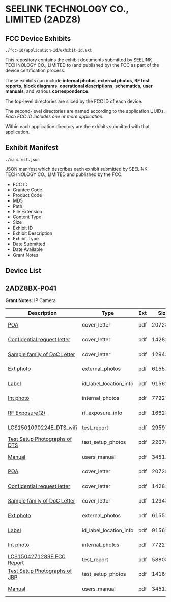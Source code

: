 # SEELINK TECHNOLOGY CO., LIMITED (2ADZ8)
## FCC Device Exhibits

```
./fcc-id/application-id/exhibit-id.ext
```

This repository contains the exhibit documents submitted by SEELINK TECHNOLOGY CO., LIMITED to (and published by) the FCC as part of the device certification process.

These exhibits can include **internal photos**, **external photos**, **RF test reports**, **block diagrams**, **operational descriptions**, **schematics**, **user manuals**, and various **correspondence**.

The top-level directories are sliced by the FCC ID of each device.

The second-level directories are named according to the application UUIDs. *Each FCC ID includes one or more application.*

Within each application directory are the exhibits submitted with that application. 

## Exhibit Manifest

```
./manifest.json
```

JSON manifest which describes each exhibit submitted by SEELINK TECHNOLOGY CO., LIMITED and published by the FCC.

- FCC ID
- Grantee Code
- Product Code
- MD5
- Path
- File Extension
- Content Type
- Size
- Exhibit ID
- Exhibit Description
- Exhibit Type
- Date Submitted
- Date Available
- Grant Notes

## Device List
## 2ADZ8BX-P041
**Grant Notes:** IP Camera

| Description | Type | Ext | Size | Submitted | Available |
| ----------- | ---- | --- | ---- | --------- | --------- |
| [POA](2ADZ8BX-P041/3c53241ccae123fc1c5f2d60db57b4f2/2624849.pdf) | cover_letter | pdf | 207289 | 2015-05-26 | 2015-05-26 |
| [Confidential request letter](2ADZ8BX-P041/3c53241ccae123fc1c5f2d60db57b4f2/2624850.pdf) | cover_letter | pdf | 142826 | 2015-05-26 | 2015-05-26 |
| [Sample family of DoC Letter](2ADZ8BX-P041/3c53241ccae123fc1c5f2d60db57b4f2/2624864.pdf) | cover_letter | pdf | 129439 | 2015-05-26 | 2015-05-26 |
| [Ext photo](2ADZ8BX-P041/3c53241ccae123fc1c5f2d60db57b4f2/2624856.pdf) | external_photos | pdf | 615511 | 2015-05-26 | 2015-05-26 |
| [Label](2ADZ8BX-P041/3c53241ccae123fc1c5f2d60db57b4f2/2624858.pdf) | id_label_location_info | pdf | 91562 | 2015-05-26 | 2015-05-26 |
| [Int photo](2ADZ8BX-P041/3c53241ccae123fc1c5f2d60db57b4f2/2624857.pdf) | internal_photos | pdf | 772274 | 2015-05-26 | 2015-05-26 |
| [RF Exposure(2)](2ADZ8BX-P041/3c53241ccae123fc1c5f2d60db57b4f2/2624854.pdf) | rf_exposure_info | pdf | 166232 | 2015-05-26 | 2015-05-26 |
| [LCS1501090224E_DTS_wifi](2ADZ8BX-P041/3c53241ccae123fc1c5f2d60db57b4f2/2624852.pdf) | test_report | pdf | 2959715 | 2015-05-26 | 2015-05-26 |
| [Test Setup Photographs of DTS](2ADZ8BX-P041/3c53241ccae123fc1c5f2d60db57b4f2/2624855.pdf) | test_setup_photos | pdf | 226788 | 2015-05-26 | 2015-05-26 |
| [Manual](2ADZ8BX-P041/3c53241ccae123fc1c5f2d60db57b4f2/2624870.pdf) | users_manual | pdf | 3451264 | 2015-05-26 | 2015-05-26 |
| [POA](2ADZ8BX-P041/44bc6fc6238513ec3c3c4f47cbfb1df4/2624849.pdf) | cover_letter | pdf | 207289 | 2015-05-26 | 2015-05-26 |
| [Confidential request letter](2ADZ8BX-P041/44bc6fc6238513ec3c3c4f47cbfb1df4/2624850.pdf) | cover_letter | pdf | 142826 | 2015-05-26 | 2015-05-26 |
| [Sample family of DoC Letter](2ADZ8BX-P041/44bc6fc6238513ec3c3c4f47cbfb1df4/2624864.pdf) | cover_letter | pdf | 129439 | 2015-05-26 | 2015-05-26 |
| [Ext photo](2ADZ8BX-P041/44bc6fc6238513ec3c3c4f47cbfb1df4/2624856.pdf) | external_photos | pdf | 615511 | 2015-05-26 | 2015-05-26 |
| [Label](2ADZ8BX-P041/44bc6fc6238513ec3c3c4f47cbfb1df4/2624858.pdf) | id_label_location_info | pdf | 91562 | 2015-05-26 | 2015-05-26 |
| [Int photo](2ADZ8BX-P041/44bc6fc6238513ec3c3c4f47cbfb1df4/2624857.pdf) | internal_photos | pdf | 772274 | 2015-05-26 | 2015-05-26 |
| [LCS1504271289E FCC Report](2ADZ8BX-P041/44bc6fc6238513ec3c3c4f47cbfb1df4/2624865.pdf) | test_report | pdf | 588088 | 2015-05-26 | 2015-05-26 |
| [Test Setup Photographs of JBP](2ADZ8BX-P041/44bc6fc6238513ec3c3c4f47cbfb1df4/2624866.pdf) | test_setup_photos | pdf | 141656 | 2015-05-26 | 2015-05-26 |
| [Manual](2ADZ8BX-P041/44bc6fc6238513ec3c3c4f47cbfb1df4/2624870.pdf) | users_manual | pdf | 3451264 | 2015-05-26 | 2015-05-26 |
